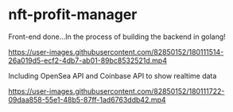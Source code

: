 # nft-profit-manager

Front-end done...In the process of building the backend in golang!

https://user-images.githubusercontent.com/82850152/180111514-26a019d5-ecf2-4db7-ab01-89bc8532521d.mp4

Including OpenSea API and Coinbase API to show realtime data

https://user-images.githubusercontent.com/82850152/180111722-09daa858-55e1-48b5-87ff-1ad6763ddb42.mp4

